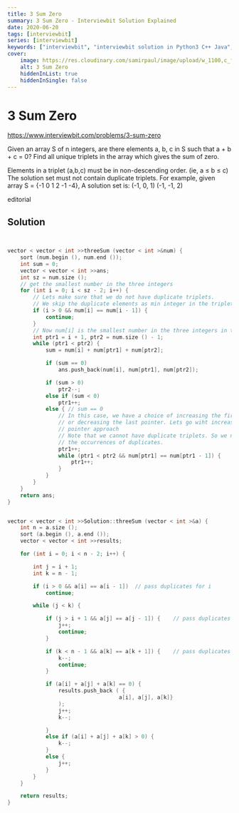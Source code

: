 ```yaml
---
title: 3 Sum Zero
summary: 3 Sum Zero - Interviewbit Solution Explained
date: 2020-06-20
tags: [interviewbit]
series: [interviewbit]
keywords: ["interviewbit", "interviewbit solution in Python3 C++ Java", "3 Sum Zero Solution Explained"]
cover:
    image: https://res.cloudinary.com/samirpaul/image/upload/w_1100,c_fit,co_rgb:FFFFFF,l_text:Arial_75_bold:3 Sum Zero - Solution Explained/problem-solving.webp
    alt: 3 Sum Zero
    hiddenInList: true
    hiddenInSingle: false
---
```


# 3 Sum Zero

https://www.interviewbit.com/problems/3-sum-zero


Given an array S of n integers, are there elements a, b, c in S such that a + b + c = 0? 
Find all unique triplets in the array which gives the sum of zero.

Elements in a triplet (a,b,c) must be in non-descending order. (ie, a ≤ b ≤ c)
The solution set must not contain duplicate triplets. For example, given array 
S = {-1 0 1 2 -1 -4}, A solution set is:
(-1, 0, 1)
(-1, -1, 2) 

  editorial
## Solution

```cpp


vector < vector < int >>threeSum (vector < int >&num) {
	sort (num.begin (), num.end ());
	int sum = 0;
	vector < vector < int >>ans;
	int sz = num.size ();
	// get the smallest number in the three integers
	for (int i = 0; i < sz - 2; i++) {
		// Lets make sure that we do not have duplicate triplets. 
		// We skip the duplicate elements as min integer in the triplet. 
		if (i > 0 && num[i] == num[i - 1]) {
			continue;
		}
		// Now num[i] is the smallest number in the three integers in the solution
		int ptr1 = i + 1, ptr2 = num.size () - 1;
		while (ptr1 < ptr2) {
			sum = num[i] + num[ptr1] + num[ptr2];

			if (sum == 0)
				ans.push_back(num[i], num[ptr1], num[ptr2]);

			if (sum > 0)
				ptr2--;
			else if (sum < 0)
				ptr1++;
			else { // sum == 0
				// In this case, we have a choice of increasing the first pointer, 
				// or decreasing the last pointer. Lets go wiht increasing the first 
				// pointer approach
				// Note that we cannot have duplicate triplets. So we need to skip all 
				// the occurrences of duplicates.
				ptr1++;
				while (ptr1 < ptr2 && num[ptr1] == num[ptr1 - 1]) {
					ptr1++;
				}
			}
		}
	}
	return ans;
}


vector < vector < int >>Solution::threeSum (vector < int >&a) {
	int n = a.size ();
	sort (a.begin (), a.end ());
	vector < vector < int >>results;

	for (int i = 0; i < n - 2; i++) {

		int j = i + 1;
		int k = n - 1;

		if (i > 0 && a[i] == a[i - 1])	// pass duplicates for i
			continue;

		while (j < k) {

			if (j > i + 1 && a[j] == a[j - 1]) {	// pass duplicates for j
				j++;
				continue;
			}

			if (k < n - 1 && a[k] == a[k + 1]) {	// pass duplicates for k
				k--;
				continue;
			}

			if (a[i] + a[j] + a[k] == 0) {
				results.push_back ( {
								   a[i], a[j], a[k]}
				);
				j++;
				k--;

			}
			else if (a[i] + a[j] + a[k] > 0) {
				k--;
			}
			else {
				j++;
			}
		}
	}

	return results;
}
```
